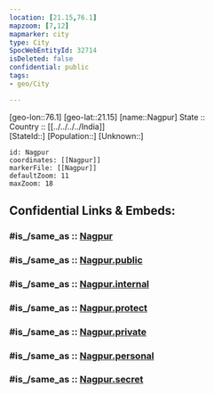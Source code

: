 ```yaml
---
location: [21.15,76.1] 
mapzoom: [7,12] 
mapmarker: city 
type: City
SpocWebEntityId: 32714
isDeleted: false
confidential: public
tags:
- geo/City

---
```


[geo-lon::76.1] 
[geo-lat::21.15] 
[name::Nagpur] 
State ::  
Country :: [[../../../../India]]  
[StateId::] 
[Population::] 
[Unknown::] 


```leaflet
id: Nagpur
coordinates: [[Nagpur]] 
markerFile: [[Nagpur]] 
defaultZoom: 11 
maxZoom: 18
```


## Confidential Links & Embeds: 

### #is_/same_as :: [Nagpur](/_Standards/Earth/Continent/Asia/Indian_Subcontinent/India/States~India/Maharashtra/City/Nagpur.md) 

### #is_/same_as :: [Nagpur.public](/_public/Earth/Continent/Asia/Indian_Subcontinent/India/States~India/Maharashtra/City/Nagpur.public.md) 

### #is_/same_as :: [Nagpur.internal](/_internal/Earth/Continent/Asia/Indian_Subcontinent/India/States~India/Maharashtra/City/Nagpur.internal.md) 

### #is_/same_as :: [Nagpur.protect](/_protect/Earth/Continent/Asia/Indian_Subcontinent/India/States~India/Maharashtra/City/Nagpur.protect.md) 

### #is_/same_as :: [Nagpur.private](/_private/Earth/Continent/Asia/Indian_Subcontinent/India/States~India/Maharashtra/City/Nagpur.private.md) 

### #is_/same_as :: [Nagpur.personal](/_personal/Earth/Continent/Asia/Indian_Subcontinent/India/States~India/Maharashtra/City/Nagpur.personal.md) 

### #is_/same_as :: [Nagpur.secret](/_secret/Earth/Continent/Asia/Indian_Subcontinent/India/States~India/Maharashtra/City/Nagpur.secret.md)

